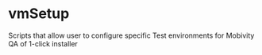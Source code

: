 # vmSetup
Scripts that allow user to configure specific Test environments for Mobivity QA of 1-click installer
